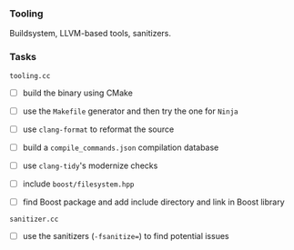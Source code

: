 ### Tooling

Buildsystem, LLVM-based tools, sanitizers.

### Tasks

`tooling.cc`

- [ ] build the binary using CMake
- [ ] use the `Makefile` generator and then try the one for `Ninja`

- [ ] use `clang-format` to reformat the source
- [ ] build a `compile_commands.json` compilation database
- [ ] use `clang-tidy`'s modernize checks

- [ ] include `boost/filesystem.hpp`
- [ ] find Boost package and add include directory and link in Boost library

`sanitizer.cc`

- [ ] use the sanitizers (`-fsanitize=`) to find potential issues
